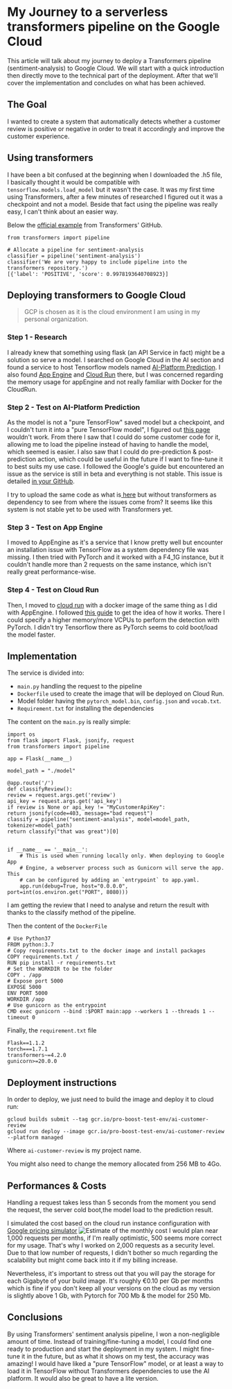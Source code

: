 # My Journey to a serverless transformers pipeline on the Google Cloud

This article will talk about my journey to deploy a Transformers pipeline (sentiment-analysis) to Google Cloud. We will start with a quick introduction then directly move to the technical part of the deployment. After that we'll cover the implementation and concludes on what has been achieved.

## The Goal
I wanted to create a system that automatically detects whether a customer review is positive or negative in order to treat it accordingly and improve the customer experience.

## Using transformers
I have been a bit confused at the beginning when I downloaded the .h5 file, I basically thought it would be compatible with `tensorflow.models.load_model` but it wasn't the case. It was my first time using Transformers, after a few minutes of researched I figured out it was a checkpoint and not a model.
Beside that fact using the pipeline was really easy, I can't think about an easier way.

Below the [official example](https://github.com/huggingface/transformers#quick-tour) from Transformers' GitHub.

```python=
from transformers import pipeline

# Allocate a pipeline for sentiment-analysis
classifier = pipeline('sentiment-analysis')
classifier('We are very happy to include pipeline into the transformers repository.')
[{'label': 'POSITIVE', 'score': 0.9978193640708923}]
```


## Deploying transformers to Google Cloud
> GCP is chosen as it is the cloud environment I am using in my personal organization.

### Step 1 - Research
I already knew that something using flask (an API Service in fact) might be a solution so serve a model. I searched on Google Cloud in the AI section and found a service to host Tensorflow models named [AI-Platform Prediction](https://cloud.google.com/ai-platform/prediction/docs). I also found [App Engine](https://cloud.google.com/appengine) and [Cloud Run](https://cloud.google.com/run) there, but I was concerned regarding the memory usage for appEngine and not really familiar with Docker for the CloudRun.

### Step 2 - Test on AI-Platform Prediction

As the model is not a "pure TensorFlow" saved model but a checkpoint, and I couldn't turn it into a "pure TensorFlow model", I figured out [this page](https://cloud.google.com/ai-platform/prediction/docs/deploying-models) wouldn't work.
From there I saw that I could do some customer code for it, allowing me to load the pipeline instead of having to handle the model, which seemed is easier. I also saw that I could do pre-prediction & post-prediction action, which could be useful in the future if I want to fine-tune it to best suits my use case.
I followed the Google's guide but encountered an issue as the service is still in beta and everything is not stable. This issue is detailed [in your GitHub](https://github.com/huggingface/transformers/issues/9926).

I try to upload the same code as what is[ here](https://github.com/huggingface/transformers/issues/9926#issuecomment-770867976) but without transformers as dependency to see from where the issues come from? It seems like this system is not stable yet to be used with Transformers yet.

### Step 3 - Test on App Engine

I moved to AppEngine as it's a service that I know pretty well but encounter an installation issue with TensorFlow as a system dependency file was missing. I then tried with PyTorch and it worked with a F4_1G instance, but it couldn't handle more than 2 requests on the same instance, which isn't really great performance-wise.

### Step 4 - Test on Cloud Run

Then, I moved to [cloud run](https://cloud.google.com/run) with a docker image of the same thing as I did with AppEngine. I followed [this guide](https://cloud.google.com/run/docs/quickstarts/build-and-deploy#python) to get the idea of how it works. There I could specify a higher memory/more VCPUs to perform the detection with PyTorch. I didn't try Tensorflow there as PyTorch seems to cold boot/load the model faster.


## Implementation

The service is divided into:
- `main.py` handling the request to the pipeline
- `Dockerfile` used to create the image that will be deployed on Cloud Run.
- Model folder having the `pytorch_model.bin`, `config.json` and `vocab.txt`.
- `Requirement.txt` for installing the dependencies

The content on the `main.py` is really simple:
```python=
import os
from flask import Flask, jsonify, request
from transformers import pipeline

app = Flask(__name__)

model_path = "./model"

@app.route('/')
def classifyReview():
review = request.args.get('review')
api_key = request.args.get('api_key')
if review is None or api_key != "MyCustomerApiKey":
return jsonify(code=403, message="bad request")
classify = pipeline("sentiment-analysis", model=model_path, tokenizer=model_path)
return classify("that was great")[0]


if __name__ == '__main__':
    # This is used when running locally only. When deploying to Google App
    # Engine, a webserver process such as Gunicorn will serve the app. This
    # can be configured by adding an `entrypoint` to app.yaml.
    app.run(debug=True, host="0.0.0.0", port=int(os.environ.get("PORT", 8080)))
```

I am getting the review that I need to analyse and return the result with thanks to the classify method of the pipeline.

Then the content of the `DockerFile`
```dockerfile=
# Use Python37
FROM python:3.7
# Copy requirements.txt to the docker image and install packages
COPY requirements.txt /
RUN pip install -r requirements.txt
# Set the WORKDIR to be the folder
COPY . /app
# Expose port 5000
EXPOSE 5000
ENV PORT 5000
WORKDIR /app
# Use gunicorn as the entrypoint
CMD exec gunicorn --bind :$PORT main:app --workers 1 --threads 1 --timeout 0
```

Finally, the `requirement.txt` file
```python=
Flask==1.1.2
torch===1.7.1
transformers~=4.2.0
gunicorn>=20.0.0
```


## Deployment instructions

In order to deploy, we just need to build the image and deploy it to cloud run:

```shell=
gcloud builds submit --tag gcr.io/pro-boost-test-env/ai-customer-review
gcloud run deploy --image gcr.io/pro-boost-test-env/ai-customer-review --platform managed
```

Where `ai-customer-review` is my project name.

You might also need to change the memory allocated from 256 MB to 4Go.


## Performances & Costs

Handling a request takes less than 5 seconds from the moment you send the request, the server cold boot,the model load to the prediction result.

I simulated the cost based on the cloud run instance configuration with [Google pricing simulator](https://cloud.google.com/products/calculator#id=cd314cba-1d9a-4bc6-a7c0-740bbf6c8a78)
![Estimate of the monthly cost](./assets/14_how_to_deploy_a_pipeline_to_google_clouds/Estimate_of_the_monthly_cost.png)
I would plan near 1,000 requests per months, if I'm really optimistic, 500 seems more correct for my usage. That's why I worked on 2,000 requests as a security level.
Due to that low number of requests, I didn't bother so much regarding the scalability but might come back into it if my billing increase.

Nevertheless, it's important to stress out that you will pay the storage for each Gigabyte of your build image. It's roughly €0.10 per Gb per months which is fine if you don't keep all your versions on the cloud as my version is slightly above 1 Gb, with Pytorch for 700 Mb & the model for 250 Mb.


## Conclusions

By using Transformers' sentiment analysis pipeline, I won a non-negligible amount of time. Instead of training/fine-tuning a model, I could find one ready to production and start the deployment in my system. I might fine-tune it in the future, but as what it shows on my test, the accuracy was amazing!
I would have liked a "pure TensorFlow" model, or at least a way to load it in TensorFlow without Transformers dependencies to use the AI platform. It would also be great to have a lite version.
